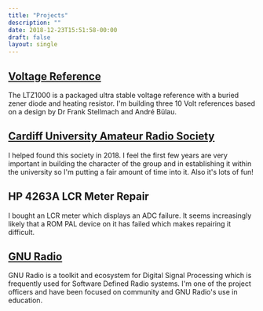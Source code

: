 ```yaml
---
title: "Projects"
description: ""
date: 2018-12-23T15:51:58-00:00
draft: false
layout: single 
---
```


## [Voltage Reference](/projects/ltz1000)

The LTZ1000 is a packaged ultra stable voltage reference with a buried zener diode and heating resistor. I'm building three 10 Volt references based on a design by Dr Frank Stellmach and André Bülau.

## [Cardiff University Amateur Radio Society](https://www.cardiffars.org.uk)

I helped found this society in 2018. I feel the first few years are very important in building the character of the group and in establishing it within the university so I'm putting a fair amount of time into it. Also it's lots of fun!

## HP 4263A LCR Meter Repair

I bought an LCR meter which displays an ADC failure. It seems increasingly likely that a ROM PAL device on it has failed which makes repairing it difficult.

## [GNU Radio](https://www.gnuradio.org)

GNU Radio is a toolkit and ecosystem for Digital Signal Processing which is frequently used for Software Defined Radio systems. I'm one of the project officers and have been focused on community and GNU Radio's use in education.
